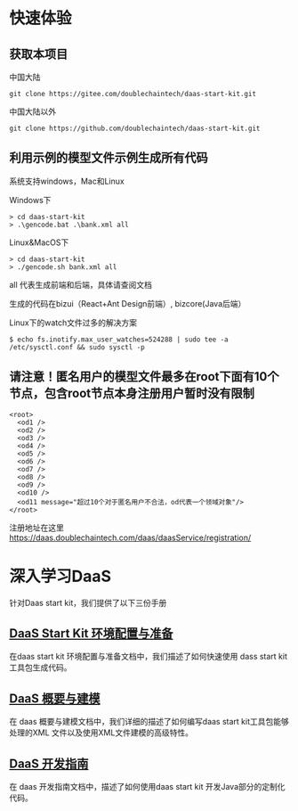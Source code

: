 


# 快速体验

## 获取本项目

中国大陆
```
git clone https://gitee.com/doublechaintech/daas-start-kit.git
```
中国大陆以外
```
git clone https://github.com/doublechaintech/daas-start-kit.git
```
## 利用示例的模型文件示例生成所有代码

系统支持windows，Mac和Linux


Windows下
```
> cd daas-start-kit
> .\gencode.bat .\bank.xml all
```
Linux&MacOS下
```
> cd daas-start-kit
> ./gencode.sh bank.xml all
```
all 代表生成前端和后端，具体请查阅文档

生成的代码在bizui（React+Ant Design前端）, bizcore(Java后端）


Linux下的watch文件过多的解决方案
```
$ echo fs.inotify.max_user_watches=524288 | sudo tee -a /etc/sysctl.conf && sudo sysctl -p
```
## 请注意！匿名用户的模型文件最多在root下面有10个节点，包含root节点本身注册用户暂时没有限制

```
<root>
  <od1 />
  <od2 />
  <od3 />
  <od4 />
  <od5 />
  <od6 />
  <od7 />
  <od8 />
  <od9 />
  <od10 />
  <od11 message="超过10个对于匿名用户不合法，od代表一个领域对象"/>
</root>
```
注册地址在这里 https://daas.doublechaintech.com/daas/daasService/registration/

# 深入学习DaaS

针对Daas start kit，我们提供了以下三份手册

## [DaaS Start Kit 环境配置与准备](https://docs.qq.com/doc/DTklDV2dNd0RBdEds)

在daas start kit 环境配置与准备文档中，我们描述了如何快速使用 dass start kit 工具包生成代码。

## [DaaS 概要与建模](https://docs.qq.com/doc/DTnBhWU5tVXZoZHpj)

在 daas 概要与建模文档中，我们详细的描述了如何编写daas start kit工具包能够处理的XML 文件以及使用XML文件建模的高级特性。

## [DaaS 开发指南](https://docs.qq.com/doc/DTkxKYnhKV0R2amxr)

在 daas 开发指南文档中，描述了如何使用daas start kit 开发Java部分的定制化代码。
